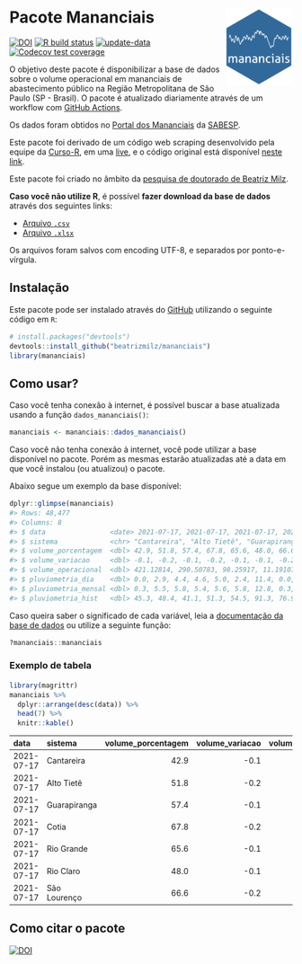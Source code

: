 
<!-- README.md is generated from README.Rmd. Please edit that file -->

# Pacote Mananciais <img src="man/figures/hexlogo.png" align="right" width = "120px"/>

<!-- badges: start -->

[![DOI](https://zenodo.org/badge/DOI/10.5281/zenodo.4733056.svg)](https://doi.org/10.5281/zenodo.4733056)
[![R build
status](https://github.com/beatrizmilz/mananciais/workflows/R-CMD-check/badge.svg)](https://github.com/beatrizmilz/mananciais/actions)
[![update-data](https://github.com/beatrizmilz/mananciais/actions/workflows/2-update_data.yaml/badge.svg)](https://github.com/beatrizmilz/mananciais/actions/workflows/2-update_data.yaml)
[![Codecov test
coverage](https://codecov.io/gh/beatrizmilz/mananciais/branch/master/graph/badge.svg)](https://codecov.io/gh/beatrizmilz/mananciais?branch=master)
<!-- badges: end -->

O objetivo deste pacote é disponibilizar a base de dados sobre o volume
operacional em mananciais de abastecimento público na Região
Metropolitana de São Paulo (SP - Brasil). O pacote é atualizado
diariamente através de um workflow com [GitHub
Actions](https://github.com/beatrizmilz/mananciais/actions).

Os dados foram obtidos no [Portal dos
Mananciais](http://mananciais.sabesp.com.br/Situacao) da
[SABESP](http://site.sabesp.com.br/site/Default.aspx).

Este pacote foi derivado de um código web scraping desenvolvido pela
equipe da [Curso-R](https://www.curso-r.com/), em uma
[live](https://youtu.be/jvZIxrMmOcQ), e o código original está
disponível [neste
link](https://github.com/curso-r/lives/blob/master/drafts/20200730_scraper_sabesp.R).

Este pacote foi criado no âmbito da [pesquisa de doutorado de Beatriz
Milz](https://beatrizmilz.github.io/tese/).

**Caso você não utilize R**, é possível **fazer download da base de
dados** através dos seguintes links:

  - [Arquivo
    `.csv`](https://github.com/beatrizmilz/mananciais/raw/master/inst/extdata/mananciais.csv)
  - [Arquivo
    `.xlsx`](https://github.com/beatrizmilz/mananciais/blob/master/inst/extdata/mananciais.xlsx?raw=true)

Os arquivos foram salvos com encoding UTF-8, e separados por
ponto-e-vírgula.

## Instalação

Este pacote pode ser instalado através do [GitHub](https://github.com/)
utilizando o seguinte código em `R`:

``` r
# install.packages("devtools")
devtools::install_github("beatrizmilz/mananciais")
library(mananciais)
```

## Como usar?

Caso você tenha conexão à internet, é possível buscar a base atualizada
usando a função `dados_mananciais()`:

``` r
mananciais <- mananciais::dados_mananciais() 
```

Caso você não tenha conexão à internet, você pode utilizar a base
disponível no pacote. Porém as mesmas estarão atualizadas até a data em
que você instalou (ou atualizou) o pacote.

Abaixo segue um exemplo da base disponível:

``` r
dplyr::glimpse(mananciais)
#> Rows: 48,477
#> Columns: 8
#> $ data                <date> 2021-07-17, 2021-07-17, 2021-07-17, 2021-07-17, 2…
#> $ sistema             <chr> "Cantareira", "Alto Tietê", "Guarapiranga", "Cotia…
#> $ volume_porcentagem  <dbl> 42.9, 51.8, 57.4, 67.8, 65.6, 48.0, 66.6, 43.0, 52…
#> $ volume_variacao     <dbl> -0.1, -0.2, -0.1, -0.2, -0.1, -0.1, -0.2, -0.2, -0…
#> $ volume_operacional  <dbl> 421.12814, 290.50783, 98.25917, 11.19107, 73.59887…
#> $ pluviometria_dia    <dbl> 0.0, 2.9, 4.4, 4.6, 5.0, 2.4, 11.4, 0.0, 0.2, 0.0,…
#> $ pluviometria_mensal <dbl> 0.3, 5.5, 5.8, 5.4, 5.6, 5.8, 12.8, 0.3, 2.6, 1.4,…
#> $ pluviometria_hist   <dbl> 45.3, 48.4, 41.1, 51.3, 54.5, 91.3, 76.9, 45.3, 48…
```

Caso queira saber o significado de cada variável, leia a [documentação
da base de
dados](https://beatrizmilz.github.io/mananciais/reference/mananciais.html)
ou utilize a seguinte função:

``` r
?mananciais::mananciais
```

### Exemplo de tabela

``` r
library(magrittr)
mananciais %>% 
  dplyr::arrange(desc(data)) %>% 
  head(7) %>%
  knitr::kable()
```

| data       | sistema      | volume\_porcentagem | volume\_variacao | volume\_operacional | pluviometria\_dia | pluviometria\_mensal | pluviometria\_hist |
| :--------- | :----------- | ------------------: | ---------------: | ------------------: | ----------------: | -------------------: | -----------------: |
| 2021-07-17 | Cantareira   |                42.9 |            \-0.1 |           421.12814 |               0.0 |                  0.3 |               45.3 |
| 2021-07-17 | Alto Tietê   |                51.8 |            \-0.2 |           290.50783 |               2.9 |                  5.5 |               48.4 |
| 2021-07-17 | Guarapiranga |                57.4 |            \-0.1 |            98.25917 |               4.4 |                  5.8 |               41.1 |
| 2021-07-17 | Cotia        |                67.8 |            \-0.2 |            11.19107 |               4.6 |                  5.4 |               51.3 |
| 2021-07-17 | Rio Grande   |                65.6 |            \-0.1 |            73.59887 |               5.0 |                  5.6 |               54.5 |
| 2021-07-17 | Rio Claro    |                48.0 |            \-0.1 |             6.55952 |               2.4 |                  5.8 |               91.3 |
| 2021-07-17 | São Lourenço |                66.6 |            \-0.2 |            59.15017 |              11.4 |                 12.8 |               76.9 |

## Como citar o pacote

[![DOI](https://zenodo.org/badge/DOI/10.5281/zenodo.4733056.svg)](https://doi.org/10.5281/zenodo.4733056)
